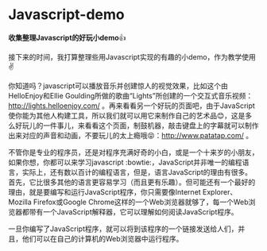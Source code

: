 # Javascript-demo
<b>收集整理Javascript的好玩小demo</b>:+1:
  
  
接下来的时间，我打算整理些用Javascript实现的有趣的小demo，作为教学使用:v:

你知道吗？javascript可以播放音乐并创建惊人的视觉效果，比如这个由HelloEnjoy和Ellie Goulding所做的歌曲“Lights”所创建的一个交互式音乐视频：http://lights.helloenjoy.com/ 。再来看看另一个好玩的页面吧，由于JavaScript使你能为其他人构建工具，所以我们就可以用它来制作自己的艺术品:blush:，这是多么好玩儿的一件事儿，来看看这个页面，制鼓机器，敲击键盘上的字幕就可以制作出来对应的声音和动画，不要玩儿的太上瘾哦:stuck_out_tongue_closed_eyes:：http://www.patatap.com/ 。

不管你是专业的程序员，还是对程序充满好奇的小白，或是一个十来岁的小朋友，如果你想，你都可以来学习javascript :bowtie:，JavaScript并非唯一的编程语言，实际上，还有数以百计的编程语言，但是，语言JavaScript的理由有很多。首先，它比很多其他的语言更容易学习（而且更有乐趣）。但可能还有一个最好的理由，就是要编写和运行JavaScript程序，你只需要像Internet Explorer、Mozilla Firefox或Google Chrome这样的一个Web浏览器就够了，每一个Web浏览器都带有一个JavaScript解释器，它可以理解如何阅读JavaScript程序。

一旦你编写了JavaScript程序，就可以将到该程序的一个链接发送给人们，并且，他们可以在自己的计算机的Web浏览器中运行程序。
